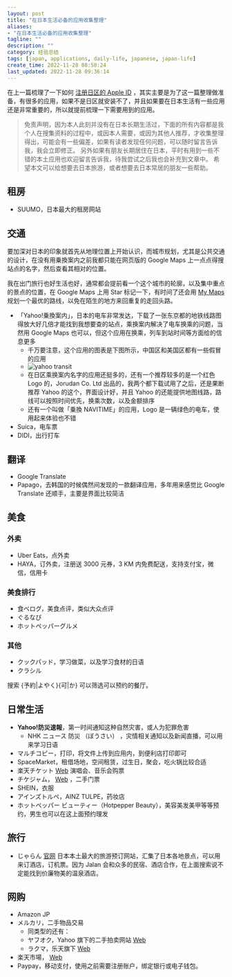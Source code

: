 ```yaml
---
layout: post
title: "在日本生活必备的应用收集整理"
aliases:
- "在日本生活必备的应用收集整理"
tagline: ""
description: ""
category: 经验总结
tags: [japan, applications, daily-life, japanese, japan-life]
create_time: 2022-11-28 08:50:24
last_updated: 2022-11-28 09:36:14
---
```


在上一篇梳理了一下如何 [注册日区的 Apple ID](/post/2022/11/how-to-registr-japan-app-store.html) ，其实主要是为了这一篇整理做准备，有很多的应用，如果不是日区就安装不了，并且如果要在日本生活有一些应用还是非常重要的，所以就提前梳理一下需要用到的应用。

> 免责声明，因为本人此刻并没有在日本长期生活过，下面的所有内容都是我个人在搜集资料的过程中，或因本人需要，或因为其他人推荐，才收集整理得出，可能会有一些偏差，如果有读者发现任何问题，可以随时留言告诉我，我会立即修正。
> 另外如果有朋友长期居住在日本，平时有用到一些不错的本土应用也欢迎留言告诉我，待我尝试之后我也会补充到文章中。
> 希望本文可以给想要去日本旅游，或者想要去日本常居的朋友一些帮助。

## 租房

- SUUMO，日本最大的租房网站

## 交通
要加深对日本的印象就首先从地理位置上开始认识，而城市规划，尤其是公共交通的设计，在没有用乗換案内之前我都只能在网页版的 Google Maps 上一点点得搜站点的名字，然后查看其相对的位置。

我在出门旅行也好生活也好，通常都会提前看一个这个城市的轮廓，以及集中重点的景点的位置，在 Google Maps  上用 Star 标记一下，有时间了还会用 [My Maps](https://www.google.com/maps/about/mymaps/) 规划一个最优的路线，以免在陌生的地方来回重复的走回头路。

- 「Yahoo!乗換案内」，日本的电车非常发达，下载了一张东京都的地铁线路图得放大好几倍才能找到我想要查的站点，乘换案内解决了电车换乘的问题，当然用 Google Maps 也可以，但这个应用在换乘，列车到站时间等方面给的信息更多
    - 千万要注意，这个应用的图表是下图所示，中国区和美国区都有一些假冒的应用
    - ![yahoo transit](https://photo.einverne.info/images/2022/11/26/ZE8p.jpg)
    - 在日区乘换案内名字的应用还挺多的，还有一个推荐较多的是一个红色 Logo 的，Jorudan Co. Ltd 出品的，我两个都下载试用了之后，还是果断推荐 Yahoo 的这个，界面设计好，并且 Yahoo 的还能提供地图线路，路线可以按照时间优先，换乘次数，以及金额排序
    - 还有一个叫做「乗換 NAVITIME」的应用，Logo  是一辆绿色的电车，使用起来体验也不错
- Suica，电车票
- DIDI，出行打车

## 翻译

- Google Translate
- Papago，去韩国的时候偶然间发现的一款翻译应用，多年用来感觉比 Google Translate 还顺手，主要是界面比较简洁

## 美食

### 外卖
- Uber Eats，点外卖
- HAYA，订外卖，注册送 3000 元券，3 KM 内免费配送，支持支付宝，微信，信用卡

### 美食排行

- 食べログ，美食点评，类似大众点评
- ぐるなび
- ホットペッパーグルメ

### 其他

- クックパッド，学习做菜，以及学习食材的日语
- クラシル

搜索 {予約|よやく}{可|か} 可以筛选可以预约的餐厅。

## 日常生活

- **Yahoo!防災速報**，第一时间通知这种自然灾害，或人为犯罪危害
    - NHK ニュース 防災  （ぼうさい） ，灾情相关通知以及新闻直播，可以用来学习日语
- マルチコピー，打印，将文件上传到应用内，到便利店打印即可
- SpaceMarket，租借场地，空间租赁，过生日，聚会，吃火锅比较合适
- 楽天チケット [Web](https://ticket.rakuten.co.jp/) 演唱会、音乐会购票
- チケジャム， [Web](https://ticketjam.jp/) ，二手门票
- SHEIN，衣服
- アインズトルペ，AINZ TULPE，药妆店
- ホットペッパー ビューティー（Hotpepper Beauty），美容美发美甲等等预约，男生也可以在这上面预约理发

## 旅行

- じゃらん [官网](https://www.jalan.net/) 日本本土最大的旅游预订网站，汇集了日本各地景点，可以用来订酒店，订机票。因为 Jalan 会和众多的民宿、酒店合作，在上面搜索说不定能找到价廉物美的温泉酒店。

## 网购

- Amazon JP
- メルカリ，二手物品交易
    - 同类型的还有：
    - ヤフオク，Yahoo 旗下的二手拍卖网站 [Web](https://auctions.yahoo.co.jp)
    - ラクマ，乐天旗下 [Web](https://fril.jp/)
- 楽天市場， [Web](https://www.rakuten.co.jp/)
- Paypay，移动支付，使用之前需要注册账户，绑定银行或电子钱包。
